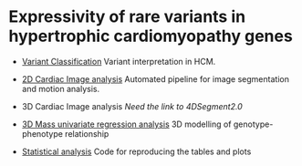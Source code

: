 # Expressivity of rare variants in hypertrophic cardiomyopathy genes

* [Variant Classification](https://github.com/ImperialCollegeLondon/HCM_expressivity/tree/master/variant_classification)
Variant interpretation in HCM.

* [2D Cardiac Image analysis](https://github.com/baiwenjia/ukbb_cardiac) 
Automated pipeline for image segmentation and motion analysis.

* 3D Cardiac Image analysis
_Need the link to 4DSegment2.0_

* [3D Mass univariate regression analysis](https://github.com/ImperialCollegeLondon/HCM_expressivity/tree/master/3D_regression_analysis)
3D modelling of genotype-phenotype relationship

* [Statistical analysis](https://github.com/ImperialCollegeLondon/HCM_expressivity/tree/master/statistical_analysis)
Code for reproducing the tables and plots








